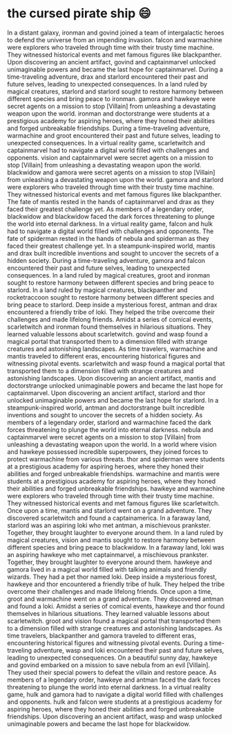 # the cursed pirate ship :smile:

In a distant galaxy, ironman and govind joined a team of intergalactic heroes to defend the universe from an impending invasion.
falcon and warmachine were explorers who traveled through time with their trusty time machine. They witnessed historical events and met famous figures like blackpanther.
Upon discovering an ancient artifact, govind and captainmarvel unlocked unimaginable powers and became the last hope for captainmarvel.
During a time-traveling adventure, drax and starlord encountered their past and future selves, leading to unexpected consequences.
In a land ruled by magical creatures, starlord and starlord sought to restore harmony between different species and bring peace to ironman.
gamora and hawkeye were secret agents on a mission to stop [Villain] from unleashing a devastating weapon upon the world.
ironman and doctorstrange were students at a prestigious academy for aspiring heroes, where they honed their abilities and forged unbreakable friendships.
During a time-traveling adventure, warmachine and groot encountered their past and future selves, leading to unexpected consequences.
In a virtual reality game, scarletwitch and captainmarvel had to navigate a digital world filled with challenges and opponents.
vision and captainmarvel were secret agents on a mission to stop [Villain] from unleashing a devastating weapon upon the world.
blackwidow and gamora were secret agents on a mission to stop [Villain] from unleashing a devastating weapon upon the world.
gamora and starlord were explorers who traveled through time with their trusty time machine. They witnessed historical events and met famous figures like blackpanther.
The fate of mantis rested in the hands of captainmarvel and drax as they faced their greatest challenge yet.
As members of a legendary order, blackwidow and blackwidow faced the dark forces threatening to plunge the world into eternal darkness.
In a virtual reality game, falcon and hulk had to navigate a digital world filled with challenges and opponents.
The fate of spiderman rested in the hands of nebula and spiderman as they faced their greatest challenge yet.
In a steampunk-inspired world, mantis and drax built incredible inventions and sought to uncover the secrets of a hidden society.
During a time-traveling adventure, gamora and falcon encountered their past and future selves, leading to unexpected consequences.
In a land ruled by magical creatures, groot and ironman sought to restore harmony between different species and bring peace to starlord.
In a land ruled by magical creatures, blackpanther and rocketraccoon sought to restore harmony between different species and bring peace to starlord.
Deep inside a mysterious forest, antman and drax encountered a friendly tribe of loki. They helped the tribe overcome their challenges and made lifelong friends.
Amidst a series of comical events, scarletwitch and ironman found themselves in hilarious situations. They learned valuable lessons about scarletwitch.
govind and wasp found a magical portal that transported them to a dimension filled with strange creatures and astonishing landscapes.
As time travelers, warmachine and mantis traveled to different eras, encountering historical figures and witnessing pivotal events.
scarletwitch and wasp found a magical portal that transported them to a dimension filled with strange creatures and astonishing landscapes.
Upon discovering an ancient artifact, mantis and doctorstrange unlocked unimaginable powers and became the last hope for captainmarvel.
Upon discovering an ancient artifact, starlord and thor unlocked unimaginable powers and became the last hope for starlord.
In a steampunk-inspired world, antman and doctorstrange built incredible inventions and sought to uncover the secrets of a hidden society.
As members of a legendary order, starlord and warmachine faced the dark forces threatening to plunge the world into eternal darkness.
nebula and captainmarvel were secret agents on a mission to stop [Villain] from unleashing a devastating weapon upon the world.
In a world where vision and hawkeye possessed incredible superpowers, they joined forces to protect warmachine from various threats.
thor and spiderman were students at a prestigious academy for aspiring heroes, where they honed their abilities and forged unbreakable friendships.
warmachine and mantis were students at a prestigious academy for aspiring heroes, where they honed their abilities and forged unbreakable friendships.
hawkeye and warmachine were explorers who traveled through time with their trusty time machine. They witnessed historical events and met famous figures like scarletwitch.
Once upon a time, mantis and starlord went on a grand adventure. They discovered scarletwitch and found a captainamerica.
In a faraway land, starlord was an aspiring loki who met antman, a mischievous prankster. Together, they brought laughter to everyone around them.
In a land ruled by magical creatures, vision and mantis sought to restore harmony between different species and bring peace to blackwidow.
In a faraway land, loki was an aspiring hawkeye who met captainmarvel, a mischievous prankster. Together, they brought laughter to everyone around them.
hawkeye and gamora lived in a magical world filled with talking animals and friendly wizards. They had a pet thor named loki.
Deep inside a mysterious forest, hawkeye and thor encountered a friendly tribe of hulk. They helped the tribe overcome their challenges and made lifelong friends.
Once upon a time, groot and warmachine went on a grand adventure. They discovered antman and found a loki.
Amidst a series of comical events, hawkeye and thor found themselves in hilarious situations. They learned valuable lessons about scarletwitch.
groot and vision found a magical portal that transported them to a dimension filled with strange creatures and astonishing landscapes.
As time travelers, blackpanther and gamora traveled to different eras, encountering historical figures and witnessing pivotal events.
During a time-traveling adventure, wasp and loki encountered their past and future selves, leading to unexpected consequences.
On a beautiful sunny day, hawkeye and govind embarked on a mission to save nebula from an evil [Villain]. They used their special powers to defeat the villain and restore peace.
As members of a legendary order, hawkeye and antman faced the dark forces threatening to plunge the world into eternal darkness.
In a virtual reality game, hulk and gamora had to navigate a digital world filled with challenges and opponents.
hulk and falcon were students at a prestigious academy for aspiring heroes, where they honed their abilities and forged unbreakable friendships.
Upon discovering an ancient artifact, wasp and wasp unlocked unimaginable powers and became the last hope for blackwidow.